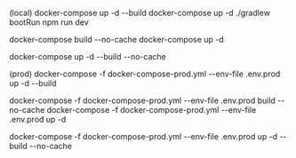 (local)
docker-compose up -d --build
docker-compose up -d
./gradlew bootRun
npm run dev

docker-compose build --no-cache
docker-compose up -d

docker-compose up -d --build --no-cache



(prod)
docker-compose -f docker-compose-prod.yml --env-file .env.prod up -d --build

docker-compose -f docker-compose-prod.yml --env-file .env.prod build --no-cache
docker-compose -f docker-compose-prod.yml --env-file .env.prod up -d

docker-compose -f docker-compose-prod.yml --env-file .env.prod up -d --build --no-cache